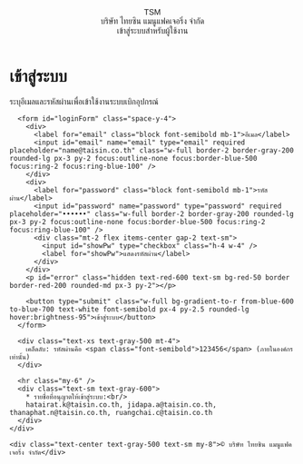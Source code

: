 <!DOCTYPE html>
<html lang="th">
<head>
  <meta charset="utf-8" />
  <meta name="viewport" content="width=device-width, initial-scale=1" />
  <title>TSM | เข้าสู่ระบบ</title>
  <script src="https://cdn.tailwindcss.com"></script>
  <link href="https://fonts.googleapis.com/css2?family=Sarabun:wght@300;400;500;600;700&display=swap" rel="stylesheet">
  <style>
    body{font-family:'Sarabun',sans-serif}
  </style>
</head>
<body class="min-h-screen bg-gray-50">
  <!-- Header -->
  <header class="bg-gradient-to-r from-blue-900 to-blue-500 text-white shadow">
    <div class="max-w-xl mx-auto px-4 py-5 flex items-center gap-3">
      <div class="bg-white text-blue-900 font-extrabold rounded-lg px-3 py-1">TSM</div>
      <div class="leading-tight">
        <div class="text-xl md:text-2xl font-extrabold">บริษัท ไทยซิน แมนูแฟคเจอริ่ง จำกัด</div>
        <div class="text-sm md:text-base opacity-90">เข้าสู่ระบบสำหรับผู้ใช้งาน</div>
      </div>
    </div>
  </header>

  <!-- Login Card -->
  <main class="max-w-xl mx-auto px-4">
    <div class="bg-white rounded-2xl shadow-xl border border-gray-200 mt-8 p-6">
      <h1 class="text-xl font-bold mb-4">เข้าสู่ระบบ</h1>
      <p class="text-sm text-gray-600 mb-6">ระบุอีเมลและรหัสผ่านเพื่อเข้าใช้งานระบบเบิกอุปกรณ์</p>

      <form id="loginForm" class="space-y-4">
        <div>
          <label for="email" class="block font-semibold mb-1">อีเมล</label>
          <input id="email" name="email" type="email" required placeholder="name@taisin.co.th" class="w-full border-2 border-gray-200 rounded-lg px-3 py-2 focus:outline-none focus:border-blue-500 focus:ring-2 focus:ring-blue-100" />
        </div>
        <div>
          <label for="password" class="block font-semibold mb-1">รหัสผ่าน</label>
          <input id="password" name="password" type="password" required placeholder="••••••" class="w-full border-2 border-gray-200 rounded-lg px-3 py-2 focus:outline-none focus:border-blue-500 focus:ring-2 focus:ring-blue-100" />
          <div class="mt-2 flex items-center gap-2 text-sm">
            <input id="showPw" type="checkbox" class="h-4 w-4" />
            <label for="showPw">แสดงรหัสผ่าน</label>
          </div>
        </div>
        <p id="error" class="hidden text-red-600 text-sm bg-red-50 border border-red-200 rounded-md px-3 py-2"></p>

        <button type="submit" class="w-full bg-gradient-to-r from-blue-600 to-blue-700 text-white font-semibold px-4 py-2.5 rounded-lg hover:brightness-95">เข้าสู่ระบบ</button>
      </form>

      <div class="text-xs text-gray-500 mt-4">
        เคล็ดลับ: รหัสผ่านคือ <span class="font-semibold">123456</span> (ภายในองค์กรเท่านั้น)
      </div>

      <hr class="my-6" />
      <div class="text-sm text-gray-600">
        * รายชื่อที่อนุญาตให้เข้าสู่ระบบ:<br/>
        hatairat.k@taisin.co.th, jidapa.a@taisin.co.th, thanaphat.n@taisin.co.th, ruangchai.c@taisin.co.th
      </div>
    </div>

    <div class="text-center text-gray-500 text-sm my-8">© บริษัท ไทยซิน แมนูแฟคเจอริ่ง จำกัด</div>
  </main>

  <script>
    // ===== Config =====
    const ALLOWED_EMAILS = [
      'hatairat.k@taisin.co.th',
      'jidapa.a@taisin.co.th',
      'thanaphat.n@taisin.co.th',
      'ruangchai.c@taisin.co.th'
    ];
    const FIXED_PASSWORD = '123456';

    // ===== Helpers =====
    const qs = (s, r=document) => r.querySelector(s);
    const form = qs('#loginForm');
    const emailEl = qs('#email');
    const pwEl = qs('#password');
    const errEl = qs('#error');

    // Toggle show/hide password
    qs('#showPw').addEventListener('change', (e)=>{
      pwEl.type = e.target.checked ? 'text' : 'password';
    });

    // If already logged in, redirect to next/index
    (function autoRedirectIfLoggedIn(){
      try {
        const who = localStorage.getItem('tsm_user_email');
        if (who && ALLOWED_EMAILS.includes(who)) {
          const params = new URLSearchParams(location.search);
          const next = params.get('next') || '?page=index';
          location.href = next;
        }
      } catch(err) { /* ignore */ }
    })();

    // Handle submit
    form.addEventListener('submit', (e)=>{
      e.preventDefault();
      errEl.classList.add('hidden');
      const email = (emailEl.value||'').trim().toLowerCase();
      const pass = pwEl.value||'';

      if (!ALLOWED_EMAILS.includes(email) || pass !== FIXED_PASSWORD) {
        errEl.textContent = 'อีเมลหรือรหัสผ่านไม่ถูกต้อง';
        errEl.classList.remove('hidden');
        return;
      }

      // Save session (browser-side)
      try { localStorage.setItem('tsm_user_email', email); } catch(err) {}

      // Redirect
      const params = new URLSearchParams(location.search);
      const next = params.get('next') || '?page=index';
      location.href = next;
    });
  </script>

  <!--
  ================== การใช้งานและป้องกันหน้าอื่น ๆ ==================
  1) สร้างไฟล์นี้ใน Apps Script ชื่อ login.html แล้วเพิ่ม routing ใน doGet(e):

     function doGet(e){
       var page = (e && e.parameter && e.parameter.page) || 'index';
       if (page === 'login') return HtmlService.createHtmlOutputFromFile('login');
       if (page === 'admin') return HtmlService.createHtmlOutputFromFile('admin');
       return HtmlService.createHtmlOutputFromFile('index');
     }

  2) อยากให้หน้า index/admin ต้องล็อกอินก่อน ใช้สคริปต์ guard นี้ตอนต้นของไฟล์ code.html:

     <script>
     (function authGuard(){
       const ALLOWED_EMAILS = ['hatairat.k@taisin.co.th','jidapa.a@taisin.co.th','thanaphat.n@taisin.co.th','ruangchai.c@taisin.co.th'];
       try {
         const who = localStorage.getItem('tsm_user_email');
         if (!who || !ALLOWED_EMAILS.includes(who)) {
           const next = location.search && location.search.length ? location.search : '?page=index';
           location.href = '?page=login&next=' + encodeURIComponent(next);
         }
       } catch(err) { location.href='?page=login'; }
     })();
     </script>

  3) ปุ่มออกจากระบบ (วางที่ header ของ index/admin หากต้องการ):

     <button onclick="localStorage.removeItem('tsm_user_email'); location.href='?page=login';" class="btn">ออกจากระบบ</button>

  หมายเหตุ: วิธีนี้เป็นการล็อกอินฝั่งเบราว์เซอร์แบบง่าย (ไม่ปลอดภัยสำหรับงานภายนอกองค์กร)
  ถ้าต้องการความปลอดภัยจริง ควรย้ายไปตรวจสอบบนฝั่งเซิร์ฟเวอร์/Google Account SSO.
  -->
</body>
</html>
